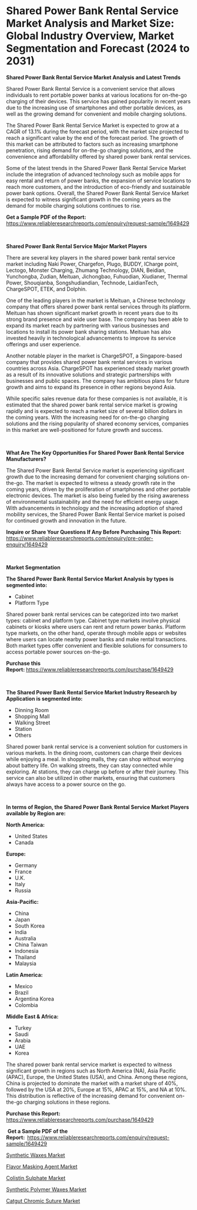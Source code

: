 <p><h1>Shared Power Bank Rental Service Market Analysis and Market Size: Global Industry Overview, Market Segmentation and Forecast (2024 to 2031)</h1></p><p><strong>Shared Power Bank Rental Service Market Analysis and Latest Trends</strong></p>
<p><p>Shared Power Bank Rental Service is a convenient service that allows individuals to rent portable power banks at various locations for on-the-go charging of their devices. This service has gained popularity in recent years due to the increasing use of smartphones and other portable devices, as well as the growing demand for convenient and mobile charging solutions.</p><p>The Shared Power Bank Rental Service Market is expected to grow at a CAGR of 13.1% during the forecast period, with the market size projected to reach a significant value by the end of the forecast period. The growth of this market can be attributed to factors such as increasing smartphone penetration, rising demand for on-the-go charging solutions, and the convenience and affordability offered by shared power bank rental services.</p><p>Some of the latest trends in the Shared Power Bank Rental Service Market include the integration of advanced technology such as mobile apps for easy rental and return of power banks, the expansion of service locations to reach more customers, and the introduction of eco-friendly and sustainable power bank options. Overall, the Shared Power Bank Rental Service Market is expected to witness significant growth in the coming years as the demand for mobile charging solutions continues to rise.</p></p>
<p><strong>Get a Sample PDF of the Report:&nbsp;</strong> <a href="https://www.reliableresearchreports.com/enquiry/request-sample/1649429">https://www.reliableresearchreports.com/enquiry/request-sample/1649429</a></p>
<p>&nbsp;</p>
<p><strong>Shared Power Bank Rental Service Major Market Players</strong></p>
<p><p>There are several key players in the shared power bank rental service market including Naki Power, Chargefon, Plugo, BUDDY, ICharge point, Lectogo, Monster Charging, Zhumang Technology, DIAN, Beidian, Yunchongba, Zudian, Meituan, Jichongbao, Fuhuodian, Xiudianer, Thermal Power, Shouqianba, Songshudiandian, Technode, LaidianTech, ChargeSPOT, ETEK, and Dolphin. </p><p>One of the leading players in the market is Meituan, a Chinese technology company that offers shared power bank rental services through its platform. Meituan has shown significant market growth in recent years due to its strong brand presence and wide user base. The company has been able to expand its market reach by partnering with various businesses and locations to install its power bank sharing stations. Meituan has also invested heavily in technological advancements to improve its service offerings and user experience.</p><p>Another notable player in the market is ChargeSPOT, a Singapore-based company that provides shared power bank rental services in various countries across Asia. ChargeSPOT has experienced steady market growth as a result of its innovative solutions and strategic partnerships with businesses and public spaces. The company has ambitious plans for future growth and aims to expand its presence in other regions beyond Asia.</p><p>While specific sales revenue data for these companies is not available, it is estimated that the shared power bank rental service market is growing rapidly and is expected to reach a market size of several billion dollars in the coming years. With the increasing need for on-the-go charging solutions and the rising popularity of shared economy services, companies in this market are well-positioned for future growth and success.</p></p>
<p>&nbsp;</p>
<p><strong>What Are The Key Opportunities For Shared Power Bank Rental Service Manufacturers?</strong></p>
<p><p>The Shared Power Bank Rental Service market is experiencing significant growth due to the increasing demand for convenient charging solutions on-the-go. The market is expected to witness a steady growth rate in the coming years, driven by the proliferation of smartphones and other portable electronic devices. The market is also being fueled by the rising awareness of environmental sustainability and the need for efficient energy usage. With advancements in technology and the increasing adoption of shared mobility services, the Shared Power Bank Rental Service market is poised for continued growth and innovation in the future.</p></p>
<p><strong>Inquire or Share Your Questions If Any Before Purchasing This Report:</strong> <a href="https://www.reliableresearchreports.com/enquiry/pre-order-enquiry/1649429">https://www.reliableresearchreports.com/enquiry/pre-order-enquiry/1649429</a></p>
<p>&nbsp;</p>
<p><strong>Market Segmentation</strong></p>
<p><strong>The Shared Power Bank Rental Service Market Analysis by types is segmented into:</strong></p>
<p><ul><li>Cabinet</li><li>Platform Type</li></ul></p>
<p><p>Shared power bank rental services can be categorized into two market types: cabinet and platform type. Cabinet type markets involve physical cabinets or kiosks where users can rent and return power banks. Platform type markets, on the other hand, operate through mobile apps or websites where users can locate nearby power banks and make rental transactions. Both market types offer convenient and flexible solutions for consumers to access portable power sources on-the-go.</p></p>
<p><strong>Purchase this Report:&nbsp;</strong><a href="https://www.reliableresearchreports.com/purchase/1649429">https://www.reliableresearchreports.com/purchase/1649429</a></p>
<p>&nbsp;</p>
<p><strong>The Shared Power Bank Rental Service Market Industry Research by Application is segmented into:</strong></p>
<p><ul><li>Dinning Room</li><li>Shopping Mall</li><li>Walking Street</li><li>Station</li><li>Others</li></ul></p>
<p><p>Shared power bank rental service is a convenient solution for customers in various markets. In the dining room, customers can charge their devices while enjoying a meal. In shopping malls, they can shop without worrying about battery life. On walking streets, they can stay connected while exploring. At stations, they can charge up before or after their journey. This service can also be utilized in other markets, ensuring that customers always have access to a power source on the go.</p></p>
<p>&nbsp;</p>
<p><strong>In terms of Region, the Shared Power Bank Rental Service Market Players available by Region are:</strong></p>
<p>
    <p> <strong> North America: </strong>
        <ul>
            <li>United States</li>
            <li>Canada</li>
        </ul>
        </p> 
    <p> <strong> Europe: </strong>
        <ul>
            <li>Germany</li>
            <li>France</li>
            <li>U.K.</li>
            <li>Italy</li>
            <li>Russia</li>
        </ul>
        </p> 
    <p> <strong> Asia-Pacific: </strong>
        <ul>
            <li>China</li>
            <li>Japan</li>
            <li>South Korea</li>
            <li>India</li>
            <li>Australia</li>
            <li>China Taiwan</li>
            <li>Indonesia</li>
            <li>Thailand</li>
            <li>Malaysia</li>
        </ul>
        </p> 
    <p> <strong> Latin America: </strong>
        <ul>
            <li>Mexico</li>
            <li>Brazil</li>
            <li>Argentina Korea</li>
            <li>Colombia</li>
        </ul>
        </p> 
    <p> <strong> Middle East & Africa: </strong>
        <ul>
            <li>Turkey</li>
            <li>Saudi</li>
            <li>Arabia</li>
            <li>UAE</li>
            <li>Korea</li>
        </ul>
    </p>
    </p>
<p><p>The shared power bank rental service market is expected to witness significant growth in regions such as North America (NA), Asia Pacific (APAC), Europe, the United States (USA), and China. Among these regions, China is projected to dominate the market with a market share of 40%, followed by the USA at 20%, Europe at 15%, APAC at 15%, and NA at 10%. This distribution is reflective of the increasing demand for convenient on-the-go charging solutions in these regions.</p></p>
<p><strong>Purchase this Report: </strong><a href="https://www.reliableresearchreports.com/purchase/1649429">https://www.reliableresearchreports.com/purchase/1649429</a></p>
<p>&nbsp;<strong>Get a Sample PDF of the Report:&nbsp;&nbsp;</strong><a href="https://www.reliableresearchreports.com/enquiry/request-sample/1649429">https://www.reliableresearchreports.com/enquiry/request-sample/1649429</a></p>
<p><strong></strong></p>
<p><p><a href="https://issuu.com/reportprime-2/docs/synthetic-waxes-market-size-2030.pptx">Synthetic Waxes Market</a></p><p><a href="https://medium.com/@evertkohler82/flavor-masking-agent-market-trends-and-market-analysis-forecasted-for-period-2024-2031-cd3e0e327471">Flavor Masking Agent Market</a></p><p><a href="https://medium.com/@marcoshoppe2023/colistin-sulphate-market-analysis-its-cagr-market-segmentation-and-global-industry-overview-81355db06e97">Colistin Sulphate Market</a></p><p><a href="https://issuu.com/reportprime-2/docs/synthetic-polymer-waxes-market-size-2030.pptx">Synthetic Polymer Waxes Market</a></p><p><a href="https://medium.com/@evertkohler82/catgut-chromic-suture-market-size-market-outlook-and-market-forecast-2024-to-2031-7de88d7d44ba">Catgut Chromic Suture Market</a></p></p>